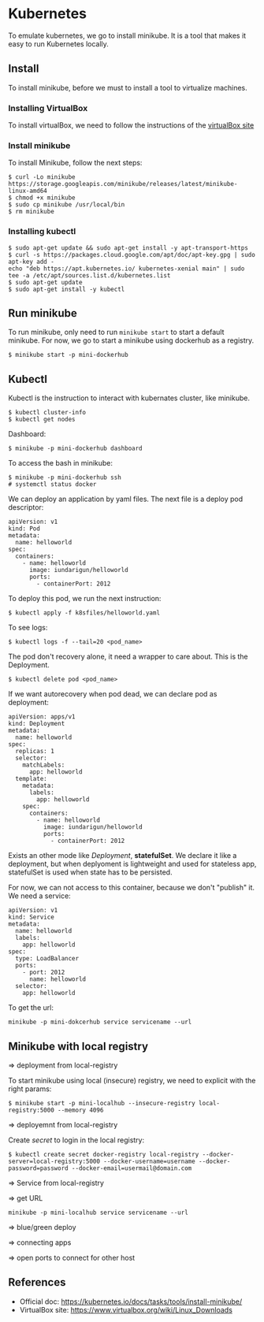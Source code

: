 # Kubernetes

To emulate kubernetes, we go to install minikube. It is a tool that makes it easy to run Kubernetes locally.

## Install

To install minikube, before we must to install a tool to virtualize machines.

### Installing VirtualBox

To install virtualBox, we need to follow the instructions of the [virtualBox site](https://www.virtualbox.org/wiki/Linux_Downloads)

### Install minikube

To install Minikube, follow the next steps:
```
$ curl -Lo minikube https://storage.googleapis.com/minikube/releases/latest/minikube-linux-amd64
$ chmod +x minikube
$ sudo cp minikube /usr/local/bin 
$ rm minikube
```

### Installing kubectl

```
$ sudo apt-get update && sudo apt-get install -y apt-transport-https
$ curl -s https://packages.cloud.google.com/apt/doc/apt-key.gpg | sudo apt-key add -
echo "deb https://apt.kubernetes.io/ kubernetes-xenial main" | sudo tee -a /etc/apt/sources.list.d/kubernetes.list
$ sudo apt-get update
$ sudo apt-get install -y kubectl
```

## Run minikube

To run minikube, only need to run `minikube start` to start a default minikube. For now, we go to start a minikube using dockerhub as a registry.

```
$ minikube start -p mini-dockerhub
```

## Kubectl
Kubectl is the instruction to interact with kubernates cluster, like minikube.

```
$ kubectl cluster-info
$ kubectl get nodes
``` 

Dashboard:
```
$ minikube -p mini-dockerhub dashboard
```

To access the bash in minikube:
```
$ minikube -p mini-dockerhub ssh
# systemctl status docker
```

We can deploy an application by yaml files. The next file is a deploy pod descriptor:
```
apiVersion: v1
kind: Pod
metadata:
  name: helloworld
spec:
  containers:
    - name: helloworld
      image: iundarigun/helloworld
      ports:
        - containerPort: 2012
```

To deploy this pod, we run the next instruction:
```
$ kubectl apply -f k8sfiles/helloworld.yaml
```

To see logs:
```
$ kubectl logs -f --tail=20 <pod_name>
```

The pod don't recovery alone, it need a wrapper to care about. This is the Deployment.
```
$ kubectl delete pod <pod_name>
```

If we want autorecovery when pod dead, we can declare pod as deployment:
```
apiVersion: apps/v1
kind: Deployment
metadata:
  name: helloworld
spec:
  replicas: 1
  selector:
    matchLabels:
      app: helloworld
  template:
    metadata:
      labels:
        app: helloworld
    spec:
      containers:
        - name: helloworld
          image: iundarigun/helloworld
          ports:
            - containerPort: 2012
```
Exists an other mode like *Deployment*, **statefulSet**. We declare it like a deployment, but when deplyoment is lightweight and used for stateless app, statefulSet is used when state has to be persisted.

For now, we can not access to this container, because we don't "publish" it. We need a service:
```
apiVersion: v1
kind: Service
metadata:
  name: helloworld
  labels:
    app: helloworld
spec:
  type: LoadBalancer
  ports:
    - port: 2012
      name: helloworld
  selector:
    app: helloworld
```
To get the url:
```
minikube -p mini-dokcerhub service servicename --url
```

## Minikube with local registry

=> deployment from local-registry

To start minikube using local (insecure) registry, we need to explicit with the right params: 
```
$ minikube start -p mini-localhub --insecure-registry local-registry:5000 --memory 4096
```

=> deployemnt from local-registry

Create _secret_ to login in the local registry:
```
$ kubectl create secret docker-registry local-registry --docker-server=local-registry:5000 --docker-username=username --docker-password=password --docker-email=usermail@domain.com
```

=> Service from local-registry

=> get URL

```
minikube -p mini-localhub service servicename --url
```

=> blue/green deploy

=> connecting apps

=> open ports to connect for other host

## References
- Official doc: https://kubernetes.io/docs/tasks/tools/install-minikube/
- VirtualBox site: https://www.virtualbox.org/wiki/Linux_Downloads

